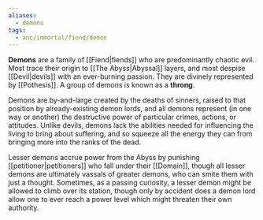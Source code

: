 ```yaml
---
aliases:
  - demons
tags:
  - anc/immortal/fiend/demon
---
```

**Demons** are a family of [[Fiend|fiends]] who are predominantly chaotic evil. Most trace their origin to [[The Abyss|Abyssal]] layers, and most despise [[Devil|devils]] with an ever-burning passion. They are divinely represented by [[Pothesis]]. A group of demons is known as a **throng**.

Demons are by-and-large created by the deaths of sinners, raised to that position by already-existing demon lords, and all demons represent (in one way or another) the destructive power of particular crimes, actions, or attitudes. Unlike devils, demons lack the abilities needed for influencing the living to bring about suffering, and so squeeze all the energy they can from bringing more into the ranks of the dead. 

Lesser demons accrue power from the Abyss by punishing [[petitioner|petitioners]] who fall under their [[Domain]], though all lesser demons are ultimately vassals of greater demons, who can smite them with just a thought. Sometimes, as a passing curiosity, a lesser demon might be allowed to climb over its station, though only by accident does a demon lord allow one to ever reach a power level which might threaten their own authority.